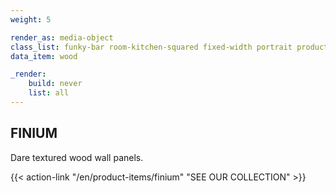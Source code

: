 ```yaml
---
weight: 5

render_as: media-object
class_list: funky-bar room-kitchen-squared fixed-width portrait product-item
data_item: wood

_render:
    build: never
    list: all
---
```


## FINIUM

Dare textured wood wall panels.

{{< action-link "/en/product-items/finium" "SEE OUR COLLECTION" >}}
